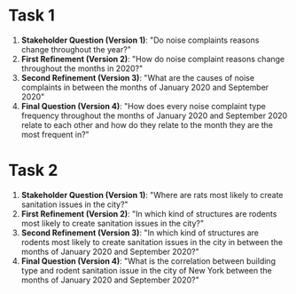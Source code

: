 # Task 1

1. **Stakeholder Question (Version 1)**: "Do noise complaints reasons change throughout the year?"
2. **First Refinement (Version 2)**: "How do noise complaint reasons change throughout the months in 2020?"
3. **Second Refinement (Version 3)**: "What are the causes of noise complaints in between the months of January 2020 and September 2020"
4. **Final Question (Version 4)**: "How does every noise complaint type frequency throughout the months of January 2020 and September 2020 relate to each other and how do they relate to the month they are the most frequent in?"

# Task 2
1. **Stakeholder Question (Version 1)**: "Where are rats most likely to create sanitation issues in the city?"
2. **First Refinement (Version 2)**: "In which kind of structures are rodents most likely to create sanitation issues in the city?"
3. **Second Refinement (Version 3)**: "In which kind of structures are rodents most likely to create sanitation issues in the city in between the months of January 2020 and September 2020?"
4. **Final Question (Version 4)**: "What is the correlation between building type and rodent sanitation issue in the city of New York between the months of January 2020 and September 2020?"
